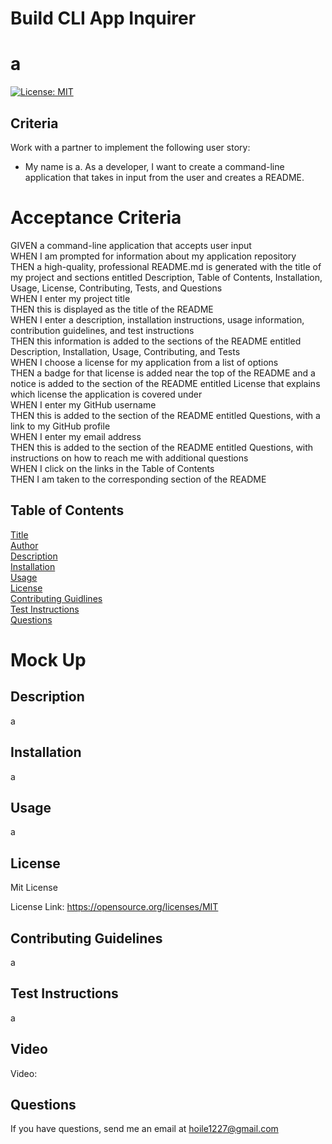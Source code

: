 # Build CLI App Inquirer
# a

[![License: MIT](https://img.shields.io/badge/License-MIT-yellow.svg)](https://opensource.org/licenses/MIT)

## Criteria
Work with a partner to implement the following user story:
* My name is a. As a developer, I want to create a command-line application that takes in input from the user and creates a README.

# Acceptance Criteria
GIVEN a command-line application that accepts user input
<br>
WHEN I am prompted for information about my application repository
<br>
THEN a high-quality, professional README.md is generated with the title of my project and sections entitled Description, Table of Contents, Installation, Usage, License, Contributing, Tests, and Questions
<br>
WHEN I enter my project title
<br>
THEN this is displayed as the title of the README
<br>
WHEN I enter a description, installation instructions, usage information, contribution guidelines, and test instructions
<br>
THEN this information is added to the sections of the README entitled Description, Installation, Usage, Contributing, and Tests
<br>
WHEN I choose a license for my application from a list of options
<br>
THEN a badge for that license is added near the top of the README and a notice is added to the section of the README entitled License that explains which license the application is covered under
<br>
WHEN I enter my GitHub username
<br>
THEN this is added to the section of the README entitled Questions, with a link to my GitHub profile
<br>
WHEN I enter my email address
<br>
THEN this is added to the section of the README entitled Questions, with instructions on how to reach me with additional questions
<br>
WHEN I click on the links in the Table of Contents
<br>
THEN I am taken to the corresponding section of the README


## Table of Contents
[Title](#title)
<br>
[Author](#author)
<br>
[Description](#description)
<br>
[Installation](#installation)
<br>
[Usage](#usage)
<br>
[License](#license)
<br>
[Contributing Guidlines](#contributing_guidelines)
<br>
[Test Instructions](#test_instructions)
<br>
[Questions](#questions)

# Mock Up

## Description
a

## Installation 
a

## Usage
a

## License
Mit License

License Link: https://opensource.org/licenses/MIT

## Contributing Guidelines 
a

## Test Instructions
a

## Video
Video: 

## Questions
If you have questions, send me an email at [hoile1227@gmail.com](#hoile1227@gmail.com)

